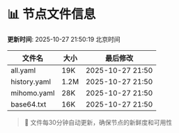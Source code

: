 # 📊 节点文件信息

**更新时间**: 2025-10-27 21:50:19 北京时间

| 文件名 | 大小 | 最后修改 |
|--------|------|----------|
| all.yaml | 19K | 2025-10-27 21:50 |
| history.yaml | 1.2M | 2025-10-27 21:50 |
| mihomo.yaml | 28K | 2025-10-27 21:50 |
| base64.txt | 16K | 2025-10-27 21:50 |

> 🔄 文件每30分钟自动更新，确保节点的新鲜度和可用性

